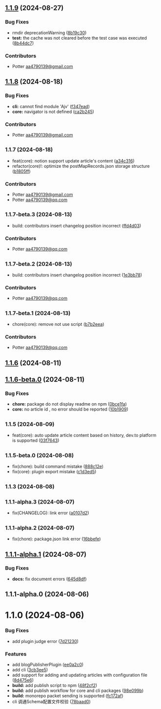 ## [1.1.9](https://github.com/artipub/artipub/compare/v1.1.8...v1.1.9) (2024-08-27)


### Bug Fixes

* rmdir deprecationWarning ([8b19c30](https://github.com/artipub/artipub/commit/8b19c301fd2698d70e6298cbb06f520420a059a2))
* **test:** the cache was not cleared before the test case was executed ([8b44dc7](https://github.com/artipub/artipub/commit/8b44dc708e57199cdef1e7d9ec7934ec3af2ec38))




### Contributors

- Potter <aa4790139@gmail.com>



## [1.1.8](https://github.com/artipub/artipub/compare/v1.1.7...v1.1.8) (2024-08-18)


### Bug Fixes

* **cli:** cannot find module 'Ajv' ([f347ead](https://github.com/artipub/artipub/commit/f347ead1f107b5190fcb205c1990b736b49e408f))
* **core:** navigator is not defined ([ca2b245](https://github.com/artipub/artipub/commit/ca2b2451b7b463a46f00ae400da5983d9fa9d749))




### Contributors

- Potter <aa4790139@gmail.com>



## <small>1.1.7 (2024-08-18)</small>

* feat(core): notion support update article's content ([a34c316](https://github.com/artipub/artipub/commit/a34c31622139b654b31082eb7329bf4d02e4df5c))
* refactor(core)!: optimize the postMapRecords.json storage structure ([b1805ff](https://github.com/artipub/artipub/commit/b1805ff619df7c030128a22ccdb94797be141399))




### Contributors

- Potter <aa4790139@gmail.com>
- Potter <aa4790139@qq.com>



## <small>1.1.7-beta.3 (2024-08-13)</small>

* build: contributors insert changelog position incorrect ([ffd4d03](https://github.com/artipub/artipub/commit/ffd4d0320b9fd216ff1adde3ebe86d37c61414ab))




### Contributors

- Potter <aa4790139@qq.com>



## <small>1.1.7-beta.2 (2024-08-13)</small>

* build: contributors insert changelog position incorrect ([1e3bb78](https://github.com/artipub/artipub/commit/1e3bb78a1ee277be0b4c6f1bdfeab01fe80f3c75))




### Contributors

- Potter <aa4790139@qq.com>



## <small>1.1.7-beta.1 (2024-08-13)</small>

* chore(core):  remove not use script ([b7b2eea](https://github.com/artipub/artipub/commit/b7b2eea1dab9434ce3a378c728d0ab90e1c9a403))


### Contributors

- Potter <aa4790139@qq.com>

## [1.1.6](https://github.com/artipub/artipub/compare/v1.1.6-beta.0...v1.1.6) (2024-08-11)


## [1.1.6-beta.0](https://github.com/artipub/artipub/compare/v1.1.5...v1.1.6-beta.0) (2024-08-11)


### Bug Fixes

* **chore:** package do not display readme on npm ([0bce1fa](https://github.com/artipub/artipub/commit/0bce1fac0020db6377d2a8f0172f08ee2da26e12))
* **core:** no article id , no error should be reported ([10b1909](https://github.com/artipub/artipub/commit/10b1909d73708f8286d87c64c645be5e86cd7d24))



## <small>1.1.5 (2024-08-09)</small>

* feat(core):  auto update article content based on history,  dev.to platform is supported ([03f7643](https://github.com/artipub/artipub/commit/03f76430711a8bff7f1f8d7885ea7f7b5a439ef8))



## <small>1.1.5-beta.0 (2024-08-08)</small>

* fix(chore): build command mistake ([888c12e](https://github.com/artipub/artipub/commit/888c12e045d14b0a74922237dc598923cb831d84))
* fix(core): plugin export mistake ([c1d3ed5](https://github.com/artipub/artipub/commit/c1d3ed54fe6866945d851e67268b492aa7312368))



## <small>1.1.3 (2024-08-08)</small>




## <small>1.1.1-alpha.3 (2024-08-07)</small>

* fix(CHANGELOG): link error ([a0107d2](https://github.com/artipub/artipub/commit/a0107d26fd9fa157923118cb0977ce35a31f5511))



## <small>1.1.1-alpha.2 (2024-08-07)</small>

* fix(chore): package.json link error ([16bbefe](https://github.com/artipub/artipub/commit/16bbefe4b89b2e329db14eccdc265dc3a23c836c))



## [1.1.1-alpha.1](https://github.com/artipub/artipub/compare/v1.1.1-alpha.0...v1.1.1-alpha.1) (2024-08-07)


### Bug Fixes

* **docs:** fix document errors ([645d8df](https://github.com/artipub/artipub/commit/645d8dfc5972f3eb19348fbaaff2242f6ff00000))



## 1.1.1-alpha.0 (2024-08-06)



# 1.1.0 (2024-08-06)


### Bug Fixes

* add plugin judge error ([7d21230](https://github.com/artipub/artipub/commit/7d212305642ec4257223ee33fccac71701ac72dc))


### Features

* add blogPublisherPlugin ([ee0a2c0](https://github.com/artipub/artipub/commit/ee0a2c0e9bcb405e5f997b46843751b3359548f6))
* add cli ([3cb3ee5](https://github.com/artipub/artipub/commit/3cb3ee5d744fd475181bfb06c2a60a0855d80eab))
* add support for adding and updating articles with configuration file ([8d475e6](https://github.com/artipub/artipub/commit/8d475e6568afaa11e5388bd8b7947dee1d175911))
* **build:** add publish script to npm ([48f2cf2](https://github.com/artipub/artipub/commit/48f2cf274db8468f242a7edad3ae8b24da4b8325))
* **build:** add publish workflow for core and cli packages ([98e099b](https://github.com/artipub/artipub/commit/98e099ba9a82ebd17540adec321c67a1858c3390))
* **build:** monorepo packet sending is supported ([fc172af](https://github.com/artipub/artipub/commit/fc172af5322c68e11382ab1cab87bd826f3aefd5))
* cli 调通Schema配置文件校验 ([78baad0](https://github.com/artipub/artipub/commit/78baad074cdc97fd98db8860034f643de5a04835))





